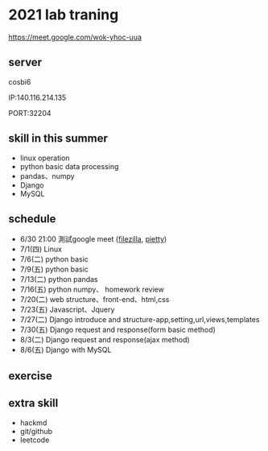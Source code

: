 # 2021 lab traning
https://meet.google.com/wok-yhoc-uua
## server
cosbi6

IP:140.116.214.135

PORT:32204
## skill in this summer
* linux operation
* python basic data processing
* pandas、numpy
* Django
* MySQL

## schedule
* 6/30 21:00 測試google meet ([filezilla](https://filezilla-project.org/), [pietty](https://sites.google.com/view/pietty-project/download))
* 7/1(四) Linux
* 7/6(二) python basic
* 7/9(五) python basic
* 7/13(二) python pandas
* 7/16(五) python numpy、 homework review
* 7/20(二) web structure、front-end、html,css
* 7/23(五) Javascript、Jquery
* 7/27(二) Django introduce and structure-app,setting,url,views,templates
* 7/30(五) Django request and response(form basic method)
* 8/3(二) Django request and response(ajax method)
* 8/6(五) Django with MySQL

## exercise
## extra skill
* hackmd
* git/github
* leetcode
